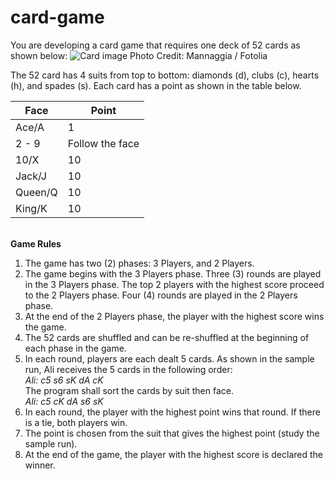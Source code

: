# card-game

You are developing a card game that requires one deck of 52 cards as shown below:
![Card image](https://www.scienceabc.com/wp-content/uploads/ext-www.scienceabc.com/wp-content/uploads/2016/05/Fotolia_23299310_Subscription_Monthly_M.jpg-.jpg)
Photo Credit: Mannaggia / Fotolia


The 52 card has 4 suits from top to bottom: diamonds (d), clubs (c), hearts (h), and spades (s). Each card has a point as shown in the table below.

|   Face   |       Point      |
| -------- | ---------------- |
| Ace/A    | 1                |
| 2 - 9    | Follow the face  |
| 10/X     | 10               |
| Jack/J   | 10               |
| Queen/Q  | 10               |
| King/K   | 10               |

\
**Game Rules**
1. The game has two (2) phases: 3 Players, and 2 Players.
2. The game begins with the 3 Players phase. Three (3) rounds are played in the 3 Players phase. The top 2 players with the highest score proceed to the 2 Players phase. Four (4) rounds are played in the 2 Players phase.
3. At the end of the 2 Players phase, the player with the highest score wins the game.
4. The 52 cards are shuffled and can be re-shuffled at the beginning of each phase in the game.
5. In each round, players are each dealt 5 cards. As shown in the sample run, Ali receives the 5 cards in the following order: \
   *Ali: c5 s6 sK dA cK* \
   The program shall sort the cards by suit then face. \
   *Ali: c5 cK dA s6 sK*
6. In each round, the player with the highest point wins that round. If there is a tie, both players win.
7. The point is chosen from the suit that gives the highest point (study the sample run).
8. At the end of the game, the player with the highest score is declared the winner.
